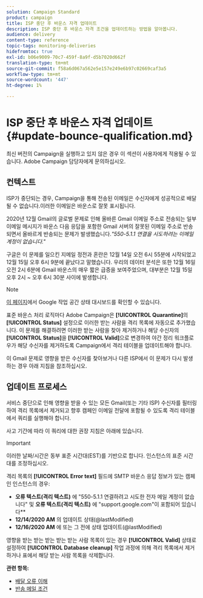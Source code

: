 ```yaml
---
solution: Campaign Standard
product: campaign
title: ISP 중단 후 바운스 자격 업데이트
description: ISP 중단 후 바운스 자격 조건을 업데이트하는 방법을 알아봅니다.
audience: delivery
content-type: reference
topic-tags: monitoring-deliveries
hidefromtoc: true
exl-id: b06e9009-70c7-459f-8a9f-d5b7020d662f
translation-type: tm+mt
source-git-commit: f58a6d067a562e5e157e249e6b97c02669caf3a5
workflow-type: tm+mt
source-wordcount: '447'
ht-degree: 1%

---
```


# ISP 중단 후 바운스 자격 업데이트 {#update-bounce-qualification.md}

최신 버전의 Campaign을 실행하고 있지 않은 경우 이 섹션이 사용자에게 적용될 수 있습니다. Adobe Campaign 담당자에게 문의하십시오.

## 컨텍스트

ISP가 중단되는 경우, Campaign을 통해 전송된 이메일은 수신자에게 성공적으로 배달될 수 없습니다.이러한 이메일은 바운스로 잘못 표시됩니다.

2020년 12월 Gmail의 글로벌 문제로 인해 올바른 Gmail 이메일 주소로 전송되는 일부 이메일 메시지가 바운스 다음 응답을 포함한 Gmail 서버의 잘못된 이메일 주소로 반송되면서 올바르게 반송되는 문제가 발생했습니다.*&quot;550-5.1.1 연결을 시도하려는 이메일 계정이 없습니다.&quot;*

구글은 이 문제를 일으킨 지메일 정전과 혼란은 12월 14일 오전 6시 55분에 시작되었고 12월 15일 오후 6시 9분에 끝났다고 말했습니다. 우리의 데이터 분석은 또한 12월 16일 오전 2시 6분에 Gmail 바운스의 매우 짧은 급증을 보여주었으며, 대부분은 12월 15일 오후 2시 ~ 오후 6시 30분 사이에 발생합니다.

>[!NOTE]
>
>[이 페이지](https://www.google.com/appsstatus#hl=en&amp;v=status)에서 Google 작업 공간 상태 대시보드를 확인할 수 있습니다.


표준 바운스 처리 로직마다 Adobe Campaign은 **[!UICONTROL Quarantine]**&#x200B;의 **[!UICONTROL Status]** 설정으로 이러한 받는 사람을 격리 목록에 자동으로 추가했습니다. 이 문제를 해결하려면 이러한 받는 사람을 찾아 제거하거나 해당 수신자의 **[!UICONTROL Status]**&#x200B;을 **[!UICONTROL Valid]**&#x200B;으로 변경하여 야간 정리 워크플로우가 해당 수신자를 제거하도록 Campaign에서 격리 테이블을 업데이트해야 합니다.

이 Gmail 문제로 영향을 받은 수신자를 찾아보거나 다른 ISP에서 이 문제가 다시 발생하는 경우 아래 지침을 참조하십시오.

## 업데이트 프로세스

서비스 중단으로 인해 영향을 받을 수 있는 모든 Gmail(또는 기타 ISP) 수신자를 필터링하여 격리 목록에서 제거되고 향후 캠페인 이메일 전달에 포함될 수 있도록 격리 테이블에서 쿼리를 실행해야 합니다.

사고 기간에 따라 이 쿼리에 대한 권장 지침은 아래에 있습니다.

>[!IMPORTANT]
>
>이러한 날짜/시간은 동부 표준 시간대(EST)를 기반으로 합니다. 인스턴스의 표준 시간대를 조정하십시오.

격리 목록의 **[!UICONTROL Error text]** 필드에 SMTP 바운스 응답 정보가 있는 캠페인 인스턴스의 경우:

* **오류 텍스트(격리 텍스트)** 에 &quot;550-5.1.1 연결하려고 시도한 전자 메일 계정이 없습니다&quot; 및  **오류 텍스트(격리 텍스트)** 에 &quot;support.google.com&quot;이 포함되어 있습니다**
* **12/14/2020 AM** 의 업데이트 상태(@lastModified)
* **12/16/2020 AM** 에 또는 그 전에 상태 업데이트(@lastModified)

영향을 받는 받는 받는 받는 받는 사람 목록이 있는 경우 **[!UICONTROL Valid]** 상태로 설정하여 **[!UICONTROL Database cleanup]** 작업 과정에 의해 격리 목록에서 제거하거나 표에서 해당 받는 사람 목록을 삭제합니다.

**관련 항목:**
* [배달 오류 이해](../../sending/using/understanding-delivery-failures.md)
* [반송 메일 조건](../../sending/using/understanding-delivery-failures.md#bounce-mail-qualification)
